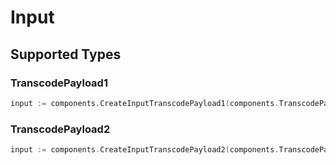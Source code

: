 # Input


## Supported Types

### TranscodePayload1

```go
input := components.CreateInputTranscodePayload1(components.TranscodePayload1{/* values here */})
```

### TranscodePayload2

```go
input := components.CreateInputTranscodePayload2(components.TranscodePayload2{/* values here */})
```

